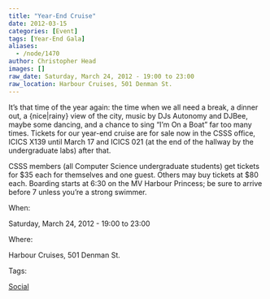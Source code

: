 ```yaml
---
title: "Year-End Cruise"
date: 2012-03-15
categories: [Event]
tags: [Year-End Gala]
aliases:
  - /node/1470
author: Christopher Head
images: []
raw_date: Saturday, March 24, 2012 - 19:00 to 23:00
raw_location: Harbour Cruises, 501 Denman St.
---
```


It’s that time of the year again: the time when we all need a break, a dinner out, a {nice|rainy} view of the city, music by DJs Autonomy and DJBee, maybe some dancing, and a chance to sing “I’m On a Boat” far too many times. Tickets for our year-end cruise are for sale now in the CSSS office, ICICS X139 until March 17 and ICICS 021 (at the end of the hallway by the undergraduate labs) after that.

CSSS members (all Computer Science undergraduate students) get tickets for $35 each for themselves and one guest. Others may buy tickets at $80 each. Boarding starts at 6:30 on the MV Harbour Princess; be sure to arrive before 7 unless you’re a strong swimmer.

When: 

Saturday, March 24, 2012 - 19:00 to 23:00

Where: 

Harbour Cruises, 501 Denman St.

Tags: 

[Social](/social)
